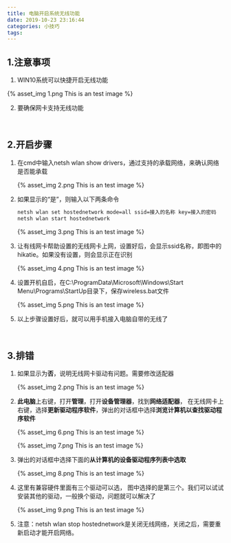 ```yaml
---
title: 电脑开启系统无线功能
date: 2019-10-23 23:16:44
categories: 小技巧
tags:
---
```


## 1.注意事项

1. WIN10系统可以快捷开启无线功能

{% asset_img 1.png This is an test image %}

2. 要确保网卡支持无线功能

<br>

## 2.开启步骤

1. 在cmd中输入netsh wlan show drivers，通过支持的承载网络，来确认网络是否能承载

   {% asset_img 2.png This is an test image %}

2. 如果显示的“是”，则输入以下两条命令

   ```html
   netsh wlan set hostednetwork mode=all ssid=接入的名称 key=接入的密码
   netsh wlan start hostednetwork
   ```

   <!--more-->

   {% asset_img 3.png This is an test image %}

3. 让有线网卡帮助设置的无线网卡上网，设置好后，会显示ssid名称，即图中的hikatie。如果没有设置，则会显示正在识别

   {% asset_img 4.png This is an test image %}

4. 设置开机自启，在C:\ProgramData\Microsoft\Windows\Start Menu\Programs\StartUp目录下，保存wireless.bat文件

   {% asset_img 5.png This is an test image %}

5. 以上步骤设置好后，就可以用手机接入电脑自带的无线了

<br>

## 3.排错 

1. 如果显示为**否**，说明无线网卡驱动有问题。需要修改适配器

   {% asset_img 2.png This is an test image %}

2. **此电脑**上右键，打开**管理**，打开**设备管理器**，找到**网络适配器**， 在无线网卡上右键，选择**更新驱动程序软件**，弹出的对话框中选择**浏览计算机以查找驱动程序软件**

   {% asset_img 6.png This is an test image %}

   {% asset_img 7.png This is an test image %}

3. 弹出的对话框中选择下面的**从计算机的设备驱动程序列表中选取**

   {% asset_img 8.png This is an test image %}

4. 这里有兼容硬件里面有三个驱动可以选， 图中选择的是第三个。我们可以试试安装其他的驱动，一般换个驱动，问题就可以解决了

   {% asset_img 9.png This is an test image %}

5. 注意：netsh wlan stop hostednetwork是关闭无线网络，关闭之后，需要重新启动才能开启网络。